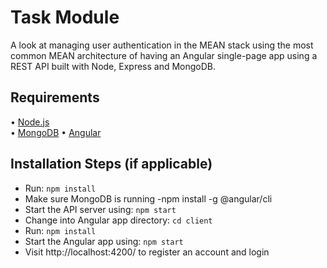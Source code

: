 # Task Module

A look at managing user authentication in the MEAN stack using the most common MEAN architecture of having an Angular single-page app using a REST API built with Node, Express and MongoDB.


## Requirements

• [Node.js](http://nodejs.org/)  
• [MongoDB](https://www.mongodb.org/)
• [Angular](https://cli.angular.io//)

## Installation Steps (if applicable)


- Run: `npm install`
- Make sure MongoDB is running
-npm install -g @angular/cli
- Start the API server using: `npm start`
- Change into Angular app directory: `cd client`
- Run: `npm install`
- Start the Angular app using: `npm start`
- Visit http://localhost:4200/ to register an account and login


